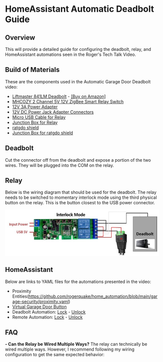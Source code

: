 # HomeAssistant Automatic Deadbolt Guide

## Overview

This will provide a detailed guide for configuring the deadbolt, relay, and HomeAssistant automations seen in the Roger's Tech Talk Video.

## Build of Materials

These are the components used in the Automatic Garage Door Deadbolt video:

- [Liftmaster 841LM Deadbolt](https://www.liftmaster.com/garage-door-lock/p/841LM) - [[Buy on Amazon]](https://www.amazon.com/Liftmaster-841LM-Automatic-Garage-Door/dp/B074L9JQQR)
- [MHCOZY 2 Channel 5V 12V ZigBee Smart Relay Switch](https://www.amazon.com/gp/product/B08YY7XFS3/ref=ppx_yo_dt_b_search_asin_title?ie=UTF8&psc=1)
- [12V 3A Power Adapter](https://www.amazon.com/gp/product/B07XMC9D6R/ref=ppx_yo_dt_b_search_asin_title?ie=UTF8&psc=1)
- [12V DC Power Jack Adapter Connectors](https://www.amazon.com/gp/product/B0B7XXH8RD/ref=ppx_yo_dt_b_search_asin_title?ie=UTF8&psc=1)
- [Micro USB Cable for Relay](https://www.amazon.com/gp/product/B0BTH4NZ8M/ref=ppx_yo_dt_b_search_asin_title?ie=UTF8&psc=1)
- [Junction Box for Relay](https://www.amazon.com/gp/product/B085QCT543/ref=ppx_yo_dt_b_search_asin_title?ie=UTF8&th=1)
- [ratgdo shield](https://github.com/PaulWieland/ratgdo)
- [Junction Box for ratgdo shield](https://www.amazon.com/gp/product/B0B2RHX8B3/ref=ppx_yo_dt_b_search_asin_title?ie=UTF8&psc=1)

## Deadbolt

Cut the connector off from the deadbolt and expose a portion of the two wires. They will be plugged into the COM on the relay.

## Relay

Below is the wiring diagram that should be used for the deadbolt. The relay needs to be switched to momentary interlock mode using the third physical button on the relay. This is the button closest to the USB power connector.

![Relay Wiring Diagram](https://github.com/rogerquake/home_automation/blob/main/garage-security/deadbolt_wiring.jpg)

## HomeAssistant

Below are links to YAML files for the automations presented in the video:

- Proximity Entities(https://github.com/rogerquake/home_automation/blob/main/garage-security/proximity.yaml)
- [Virtual Garage Door Button](https://github.com/rogerquake/home_automation/blob/main/garage-security/GarageDoor-Virtual-Button.yaml)
- Deadbolt Automation: [Lock](https://github.com/rogerquake/home_automation/blob/main/garage-security/Garage-Deadbolt%20Lock-Both-Away.yaml) - [Unlock](https://github.com/rogerquake/home_automation/blob/main/garage-security/Garage-Deadbolt-UnLock-Someone-Arrives.yml)
- Remote Automation: [Lock](https://github.com/rogerquake/home_automation/blob/main/garage-security/Disable-Garage-Remote-Away.yaml) - [Unlock](https://github.com/rogerquake/home_automation/blob/main/garage-security/Enable-Garage-Remote-Home.yml)


## FAQ

**- Can the Relay be Wired Multiple Ways?** The relay can technically be wired multiple ways. However, I recommend following my wiring configuration to get the same expected behavior: